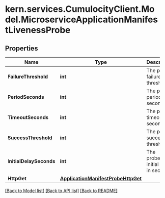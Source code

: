 # kern.services.CumulocityClient.Model.MicroserviceApplicationManifestLivenessProbe

## Properties

Name | Type | Description | Notes
------------ | ------------- | ------------- | -------------
**FailureThreshold** | **int** | The probe failure threshold. | [optional] 
**PeriodSeconds** | **int** | The probe period in seconds. | [optional] 
**TimeoutSeconds** | **int** | The probe timeout in seconds. | [optional] 
**SuccessThreshold** | **int** | The probe success threshold. | [optional] 
**InitialDelaySeconds** | **int** | The probe&#39;s initial delay in seconds. | [optional] 
**HttpGet** | [**ApplicationManifestProbeHttpGet**](ApplicationManifestProbeHttpGet.md) |  | [optional] 

[[Back to Model list]](../README.md#documentation-for-models) [[Back to API list]](../README.md#documentation-for-api-endpoints) [[Back to README]](../README.md)

